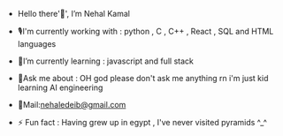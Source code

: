 - Hello there'👋', I’m Nehal Kamal

  
- 🎙️I'm currently working with : python , C , C++ , React , SQL and HTML languages
- 🌱I’m currently learning : javascript and full stack 
- 💬Ask me about : OH god please don't ask me anything rn i'm just kid learning AI engineering
- 📧Mail:nehaledeib@gmail.com
- ⚡ Fun fact : Having grew up in egypt , I've never visited pyramids ^_^

<!---
Nehalkamal7/Nehalkamal7 is a ✨ special ✨ repository because its `README.md` (this file) appears on your GitHub profile.
You can click the Preview link to take a look at your changes.
--->
